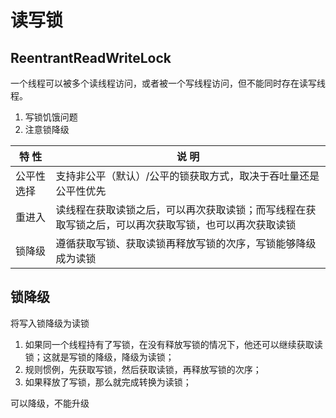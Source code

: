 # 读写锁

## ReentrantReadWriteLock

一个线程可以被多个读线程访问，或者被一个写线程访问，但不能同时存在读写线程。

1. 写锁饥饿问题
2. 注意锁降级


| 特 性 | 说 明 |
| ---- | ---- |
| 公平性选择 | 支持非公平（默认）/公平的锁获取方式，取决于吞吐量还是公平性优先 |
| 重进入 | 读线程在获取读锁之后，可以再次获取读锁；而写线程在获取写锁之后，可以再次获取写锁，也可以再次获取读锁 |
| 锁降级 | 遵循获取写锁、获取读锁再释放写锁的次序，写锁能够降级成为读锁 |

## 锁降级

将写入锁降级为读锁

1. 如果同一个线程持有了写锁，在没有释放写锁的情况下，他还可以继续获取读锁；这就是写锁的降级，降级为读锁；
2. 规则惯例，先获取写锁，然后获取读锁，再释放写锁的次序；
3. 如果释放了写锁，那么就完成转换为读锁；

可以降级，不能升级
